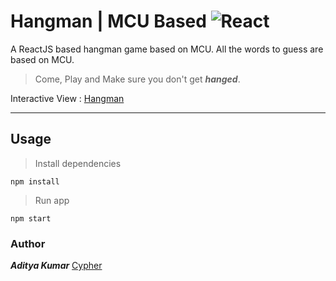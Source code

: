 # Hangman | MCU Based ![React](https://img.shields.io/badge/React-16.13.1-blue?logo=react)

A ReactJS based hangman game based on MCU. All the words to guess are based on MCU.
> Come, Play and Make sure you don't get ***hanged***.

Interactive View : [Hangman](https://cypher-adi.github.io/hangman/)

---

## Usage

> Install dependencies
```
npm install
```

> Run app
```
npm start
```

### Author

***Aditya Kumar***
[Cypher](http://www.github.com/cypher-adi)